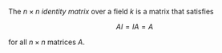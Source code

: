 The $n \times n$ *identity matrix* over a field $k$ is a matrix that satisfies

$$
AI = IA = A
$$

for all $n\times n$ matrices $A$.
